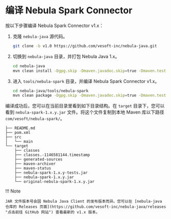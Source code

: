 # 编译 Nebula Spark Connector

按以下步骤编译 Nebula Spark Connector v1.x：

1. 克隆 `nebula-java` 源代码。

   ```bash
   git clone -b v1.0 https://github.com/vesoft-inc/nebula-java.git
   ```

2. 切换到 `nebula-java` 目录，并打包 Nebula Java 1.x。

   ```bash
   cd nebula-java
   mvn clean install -Dgpg.skip -Dmaven.javadoc.skip=true -Dmaven.test.skip=true
   ```

3. 进入 `tools/nebula-spark` 目录，并编译 Nebula Spark Connector v1.x。

   ```bash
   cd nebula-java/tools/nebula-spark
   mvn clean package -Dgpg.skip -Dmaven.javadoc.skip=true -Dmaven.test.skip=true
   ```

编译成功后，您可以在当前目录里看到如下目录结构。在 `target` 目录下，您可以看到 `nebula-spark-1.x.y.jar` 文件。将这个文件复制到本地 Maven 库以下路径 `com/vesoft/nebula-spark/`。

```text
├── README.md
├── pom.xml
├── src
│   └── main
└── target
    ├── classes
    ├── classes.-1146581144.timestamp
    ├── generated-sources
    ├── maven-archiver
    ├── maven-status
    ├── nebula-spark-1.x.y-tests.jar
    ├── nebula-spark-1.x.y.jar
    └── original-nebula-spark-1.x.y.jar
```

!!! Note

    JAR 文件版本号会因 Nebula Java Client 的发布版本而异。您可以在 [nebula-java 仓库的 Releases 页面](https://github.com/vesoft-inc/nebula-java/releases "点击前往 GitHub 网站") 查看最新的 v1.x 版本。
